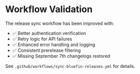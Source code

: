 # Workflow Validation

The release sync workflow has been improved with:

- ✅ Better authentication verification  
- ✅ Retry logic for API failures
- ✅ Enhanced error handling and logging
- ✅ Consistent prerelease filtering
- ✅ Missing September 7th changelogs restored

See `.github/workflows/sync-bluefin-releases.yml` for details.

